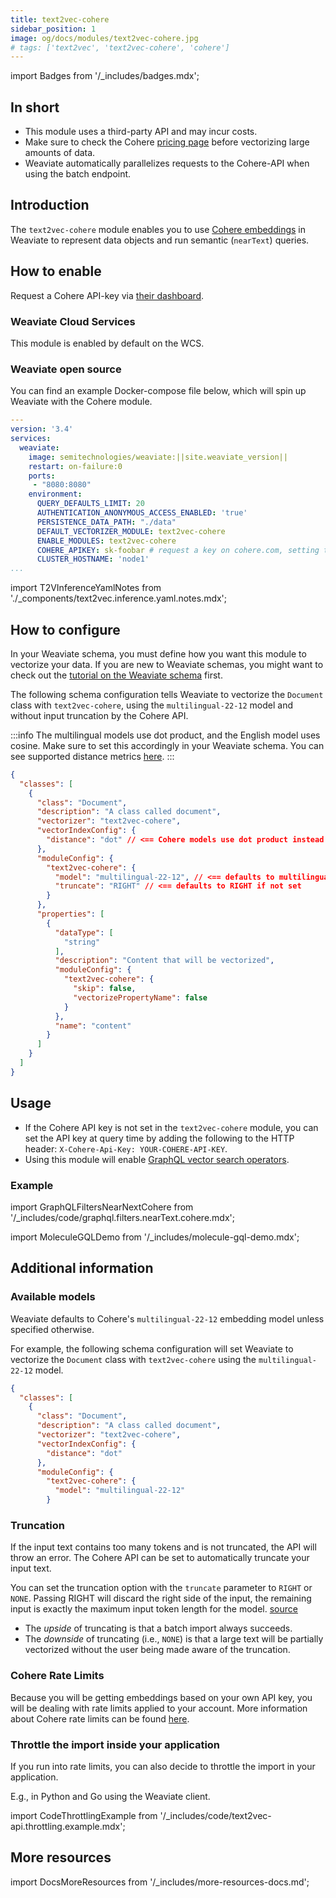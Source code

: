 ```yaml
---
title: text2vec-cohere
sidebar_position: 1
image: og/docs/modules/text2vec-cohere.jpg
# tags: ['text2vec', 'text2vec-cohere', 'cohere']
---
```

import Badges from '/_includes/badges.mdx';

<Badges/>

## In short

* This module uses a third-party API and may incur costs.
* Make sure to check the Cohere [pricing page](https://cohere.com/pricing) before vectorizing large amounts of data.
* Weaviate automatically parallelizes requests to the Cohere-API when using the batch endpoint.

## Introduction

The `text2vec-cohere` module enables you to use [Cohere embeddings](https://docs.cohere.com/docs/embeddings) in Weaviate to represent data objects and run semantic (`nearText`) queries.

## How to enable

Request a Cohere API-key via [their dashboard](https://dashboard.cohere.com/welcome/login).

### Weaviate Cloud Services

This module is enabled by default on the WCS.

### Weaviate open source

You can find an example Docker-compose file below, which will spin up Weaviate with the Cohere module.

```yaml
---
version: '3.4'
services:
  weaviate:
    image: semitechnologies/weaviate:||site.weaviate_version||
    restart: on-failure:0
    ports:
     - "8080:8080"
    environment:
      QUERY_DEFAULTS_LIMIT: 20
      AUTHENTICATION_ANONYMOUS_ACCESS_ENABLED: 'true'
      PERSISTENCE_DATA_PATH: "./data"
      DEFAULT_VECTORIZER_MODULE: text2vec-cohere
      ENABLE_MODULES: text2vec-cohere
      COHERE_APIKEY: sk-foobar # request a key on cohere.com, setting this parameter is optional, you can also provide the API key at runtime
      CLUSTER_HOSTNAME: 'node1'
...
```

import T2VInferenceYamlNotes from './_components/text2vec.inference.yaml.notes.mdx';

<T2VInferenceYamlNotes apiname="COHERE_APIKEY"/>

## How to configure

In your Weaviate schema, you must define how you want this module to vectorize your data. If you are new to Weaviate schemas, you might want to check out the [tutorial on the Weaviate schema](/developers/weaviate/tutorials/schema.md) first.

The following schema configuration tells Weaviate to vectorize the `Document` class with `text2vec-cohere`, using the `multilingual-22-12` model and without input truncation by the Cohere API.

:::info
The multilingual models use dot product, and the English model uses cosine. Make sure to set this accordingly in your Weaviate schema. You can see supported distance metrics [here](../../config-refs/distances.md).
:::

```json
{
  "classes": [
    {
      "class": "Document",
      "description": "A class called document",
      "vectorizer": "text2vec-cohere",
      "vectorIndexConfig": {
        "distance": "dot" // <== Cohere models use dot product instead of the Weaviate default cosine
      },
      "moduleConfig": {
        "text2vec-cohere": {
          "model": "multilingual-22-12", // <== defaults to multilingual-22-12 if not set
          "truncate": "RIGHT" // <== defaults to RIGHT if not set
        }
      },
      "properties": [
        {
          "dataType": [
            "string"
          ],
          "description": "Content that will be vectorized",
          "moduleConfig": {
            "text2vec-cohere": {
              "skip": false,
              "vectorizePropertyName": false
            }
          },
          "name": "content"
        }
      ]
    }
  ]
}
```

## Usage

* If the Cohere API key is not set in the `text2vec-cohere` module, you can set the API key at query time by adding the following to the HTTP header: `X-Cohere-Api-Key: YOUR-COHERE-API-KEY`.
* Using this module will enable [GraphQL vector search operators](/developers/weaviate/api/graphql/vector-search-parameters.md#neartext).

### Example

import GraphQLFiltersNearNextCohere from '/_includes/code/graphql.filters.nearText.cohere.mdx';

<GraphQLFiltersNearNextCohere/>

import MoleculeGQLDemo from '/_includes/molecule-gql-demo.mdx';

<MoleculeGQLDemo query='%7B%0D%0A++Get%7B%0D%0A++++Publication%28%0D%0A++++++nearText%3A+%7B%0D%0A++++++++concepts%3A+%5B%22fashion%22%5D%2C%0D%0A++++++++certainty%3A+0.7%2C%0D%0A++++++++moveAwayFrom%3A+%7B%0D%0A++++++++++concepts%3A+%5B%22finance%22%5D%2C%0D%0A++++++++++force%3A+0.45%0D%0A++++++++%7D%2C%0D%0A++++++++moveTo%3A+%7B%0D%0A++++++++++concepts%3A+%5B%22haute+couture%22%5D%2C%0D%0A++++++++++force%3A+0.85%0D%0A++++++++%7D%0D%0A++++++%7D%0D%0A++++%29%7B%0D%0A++++++name%0D%0A++++++_additional+%7B%0D%0A++++++++certainty%0D%0A++++++%7D%0D%0A++++%7D%0D%0A++%7D%0D%0A%7D'/>

## Additional information

### Available models

Weaviate defaults to Cohere's `multilingual-22-12` embedding model unless specified otherwise.

For example, the following schema configuration will set Weaviate to vectorize the `Document` class with `text2vec-cohere` using the `multilingual-22-12` model.

```json
{
  "classes": [
    {
      "class": "Document",
      "description": "A class called document",
      "vectorizer": "text2vec-cohere",
      "vectorIndexConfig": {
        "distance": "dot"
      },
      "moduleConfig": {
        "text2vec-cohere": {
          "model": "multilingual-22-12"
        }
```

### Truncation

If the input text contains too many tokens and is not truncated, the API will throw an error. The Cohere API can be set to automatically truncate your input text.

You can set the truncation option with the `truncate` parameter to `RIGHT` or `NONE`. Passing RIGHT will discard the right side of the input, the remaining input is exactly the maximum input token length for the model. [source](https://docs.cohere.com/reference/embed)

* The _upside_ of truncating is that a batch import always succeeds.
* The _downside_ of truncating (i.e., `NONE`) is that a large text will be partially vectorized without the user being made aware of the truncation.

### Cohere Rate Limits

Because you will be getting embeddings based on your own API key, you will be dealing with rate limits applied to your account. More information about Cohere rate limits can be found [here](https://docs.cohere.com/docs/going-live).

### Throttle the import inside your application

If you run into rate limits, you can also decide to throttle the import in your application.

E.g., in Python and Go using the Weaviate client.

import CodeThrottlingExample from '/_includes/code/text2vec-api.throttling.example.mdx';

<CodeThrottlingExample />

## More resources

import DocsMoreResources from '/_includes/more-resources-docs.md';

<DocsMoreResources />
